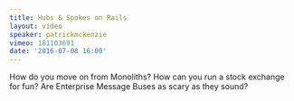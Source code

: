 ```yaml
---
title: Hubs & Spokes on Rails
layout: video
speaker: patrickmckenzie
vimeo: 181103691
date: '2016-07-08 16:00'
---
```


How do you move on from Monoliths? How can you run a stock exchange for fun? Are Enterprise Message Buses as scary as they sound?
